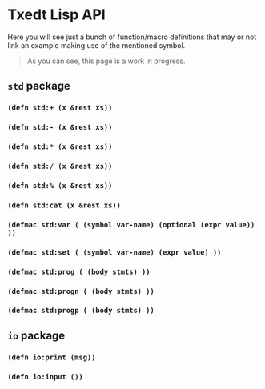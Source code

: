 # Txedt Lisp API

Here you will see just a bunch of function/macro definitions
that may or not link an example making use of the mentioned
symbol.

> As you can see, this page is a work in progress.

## `std` package

### `(defn std:+ (x &rest xs))`
### `(defn std:- (x &rest xs))`
### `(defn std:* (x &rest xs))`
### `(defn std:/ (x &rest xs))`
### `(defn std:% (x &rest xs))`
### `(defn std:cat (x &rest xs))`
###
### `(defmac std:var ( (symbol var-name) (optional (expr value)) ))`
### `(defmac std:set ( (symbol var-name) (expr value) ))`
###
### `(defmac std:prog ( (body stmts) ))`
### `(defmac std:progn ( (body stmts) ))`
### `(defmac std:progp ( (body stmts) ))`

## `io` package

### `(defn io:print (msg))`
### `(defn io:input ())`
